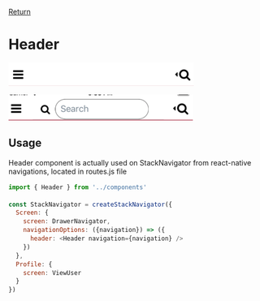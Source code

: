 [Return](../../../README.md)

# Header

![Header](./img/Header.png)

![SearchBar](./img/SearchBar.png)

## Usage

Header component is actually used on StackNavigator from react-native navigations, located in routes.js file

```javascript
import { Header } from '../components'

const StackNavigator = createStackNavigator({
  Screen: {
    screen: DrawerNavigator,
    navigationOptions: ({navigation}) => ({
      header: <Header navigation={navigation} />
    })
  },
  Profile: {
    screen: ViewUser
  }
})
```